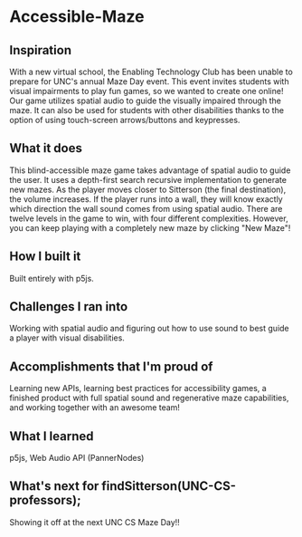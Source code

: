 # Accessible-Maze
## Inspiration
With a new virtual school, the Enabling Technology Club has been unable to prepare for UNC's annual Maze Day event. This event invites students with visual impairments to play fun games, so we wanted to create one online! Our game utilizes spatial audio to guide the visually impaired through the maze. It can also be used for students with other disabilities thanks to the option of using touch-screen arrows/buttons and keypresses.
## What it does
This blind-accessible maze game takes advantage of spatial audio to guide the user. It uses a depth-first search recursive implementation to generate new mazes. As the player moves closer to Sitterson (the final destination), the volume increases. If the player runs into a wall, they will know exactly which direction the wall sound comes from using spatial audio. There are twelve levels in the game to win, with four different complexities. However, you can keep playing with a completely new maze by clicking "New Maze"!
## How I built it
Built entirely with p5js.
## Challenges I ran into
Working with spatial audio and figuring out how to use sound to best guide a player with visual disabilities.
## Accomplishments that I'm proud of
Learning new APIs, learning best practices for accessibility games, a finished product with full spatial sound and regenerative maze capabilities, and working together with an awesome team!
## What I learned
p5js, Web Audio API (PannerNodes)
## What's next for findSitterson(UNC-CS-professors);
Showing it off at the next UNC CS Maze Day!!
